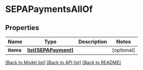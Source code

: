 # SEPAPaymentsAllOf

## Properties
Name | Type | Description | Notes
------------ | ------------- | ------------- | -------------
**items** | [**list[SEPAPayment]**](SEPAPayment.md) |  | [optional] 

[[Back to Model list]](../README.md#documentation-for-models) [[Back to API list]](../README.md#documentation-for-api-endpoints) [[Back to README]](../README.md)


